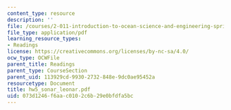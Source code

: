 ```yaml
---
content_type: resource
description: ''
file: /courses/2-011-introduction-to-ocean-science-and-engineering-spring-2006/073d1246f6aac0102c6b29e0bfdfa5bc_hw5_sonar_leonar.pdf
file_type: application/pdf
learning_resource_types:
- Readings
license: https://creativecommons.org/licenses/by-nc-sa/4.0/
ocw_type: OCWFile
parent_title: Readings
parent_type: CourseSection
parent_uid: 113929cd-9930-2732-848e-9dc0ae95452a
resourcetype: Document
title: hw5_sonar_leonar.pdf
uid: 073d1246-f6aa-c010-2c6b-29e0bfdfa5bc
---
```

